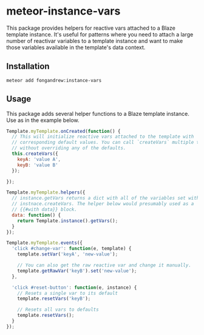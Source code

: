 # meteor-instance-vars
This package provides helpers for reactive vars attached to a Blaze template 
instance. It's useful for patterns where you need to attach a large number of
reactivar variables to a template instance and want to make those variables
available in the template's data context.

Installation
------------
`meteor add fongandrew:instance-vars`

Usage
-----
This package adds several helper functions to a Blaze template instance. Use
as in the example below.

```javascript
Template.myTemplate.onCreated(function() {
  // This will initialize reactive vars attached to the template with 
  // corresponding default values. You can call `createVars` multiple times 
  // without overriding any of the defaults.
  this.createVars({
    keyA: 'value A',
    keyB: 'value B'
  });

});

Template.myTemplate.helpers({
  // instance.getVars returns a dict with all of the variables set with
  // instnace.createVars. The helper below would presumably used as a 
  // {{#with data}} block. 
  data: function() {
    return Template.instance().getVars();
  }
});

Template.myTemplate.events({
  'click #change-var': function(e, template) {
    template.setVar('keyA', 'new-value');

    // You can also get the raw reactive var and change it manually.
    template.getRawVar('keyB').set('new-value');
  },

  'click #reset-button': function(e, instance) {
    // Resets a single var to its default
    template.resetVars('keyB');

    // Resets all vars to defaults
    template.resetVars();
  }
});
```
